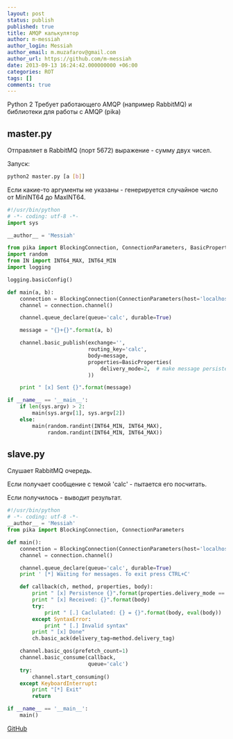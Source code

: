 ```yaml
---
layout: post
status: publish
published: true
title: AMQP калькулятор
author: m-messiah
author_login: Messiah
author_email: m.muzafarov@gmail.com
author_url: https://github.com/m-messiah
date: 2013-09-13 16:24:42.000000000 +06:00
categories: ROT
tags: []
comments: true
---
```

Python 2
Требует работающего AMQP (например RabbitMQ) и библиотеки для работы с AMQP (pika)

<!--more-->

## master.py ##
Отправляет в RabbitMQ (порт 5672) выражение - сумму двух чисел.

Запуск:

```bash
python2 master.py [a [b]]
```

Если какие-то аргументы не указаны - генерируется случайное число от MinINT64 до MaxINT64.

```python
#!/usr/bin/python
# -*- coding: utf-8 -*-
import sys

__author__ = 'Messiah'

from pika import BlockingConnection, ConnectionParameters, BasicProperties
import random
from IN import INT64_MAX, INT64_MIN
import logging

logging.basicConfig()

def main(a, b):
    connection = BlockingConnection(ConnectionParameters(host='localhost'))
    channel = connection.channel()

    channel.queue_declare(queue='calc', durable=True)

    message = "{}+{}".format(a, b)

    channel.basic_publish(exchange='',
                          routing_key='calc',
                          body=message,
                          properties=BasicProperties(
                              delivery_mode=2,  # make message persistent
                          ))

    print " [x] Sent {}".format(message)

if __name__ == '__main__':
    if len(sys.argv) > 2:
        main(sys.argv[1], sys.argv[2])
    else:
        main(random.randint(INT64_MIN, INT64_MAX),
             random.randint(INT64_MIN, INT64_MAX))
```

## <a href="https://github.com/m-muzafarov/ROT/tree/master/Task7#slavepy" name="slavepy"></a>slave.py ##
Слушает RabbitMQ очередь.

Если получает сообщение с темой 'calc' - пытается его посчитать.

Если получилось - выводит результат.

```python
#!/usr/bin/python
# -*- coding: utf-8 -*-
__author__ = 'Messiah'
from pika import BlockingConnection, ConnectionParameters

def main():
    connection = BlockingConnection(ConnectionParameters(host='localhost'))
    channel = connection.channel()

    channel.queue_declare(queue='calc', durable=True)
    print ' [*] Waiting for messages. To exit press CTRL+C'

    def callback(ch, method, properties, body):
        print " [x] Persistence {}".format(properties.delivery_mode == 2)
        print " [x] Received: {}".format(body)
        try:
            print " [.] Caclulated: {} = {}".format(body, eval(body))
        except SyntaxError:
            print " [.] Invalid syntax"
        print " [x] Done"
        ch.basic_ack(delivery_tag=method.delivery_tag)

    channel.basic_qos(prefetch_count=1)
    channel.basic_consume(callback,
                          queue='calc')
    try:
        channel.start_consuming()
    except KeyboardInterrupt:
        print "[*] Exit"
        return

if __name__ == '__main__':
    main()
```


[GitHub](https://github.com/m-muzafarov/ROT/tree/master/Task7)
